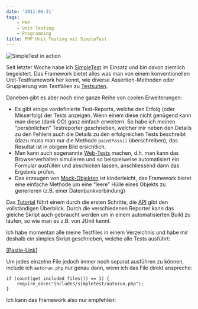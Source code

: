 ```yaml
---
date: '2011-06-21'
tags:
    - PHP
    - Unit Testing
    - Programming
title: PHP Unit Testing mit SimpleTest
---
```



![SimpleTest in action](http://media.tumblr.com/tumblr_ln5d7sf2901qa2z4q.png)

Seit letzter Woche habe ich [SimpleTest](http://www.simpletest.org/) im Einsatz und bin davon ziemlich begeistert. Das Framework bietet alles was man von einem konventionellen Unit-Testframework her kennt, wie diverse Assertion-Methoden oder Gruppierung von Testfällen zu [Testsuiten](http://www.simpletest.org/en/start-testing.html#group).

Daneben gibt es aber noch eine ganze Reihe von coolen Erweiterungen:

-   Es gibt einige vordefinierte Test-Reports, welche den Erfolg (oder Misserfolg) der Tests anzeigen. Wenn einem diese nicht genügend kann man diese (dank OO) ganz einfach erweitern. So habe ich meinen “persönlichen” Testreporter geschrieben, welcher mir neben den Details zu den Fehlern auch die Details zu den erfolgreichen Tests beschreibt (dazu muss man nur die Methode `paintPass()` überschreiben), das Resultat ist in obigem Bild ersichtlich.
-   Man kann auch sogenannte [Web-Tests](http://www.simpletest.org/en/web_tester_documentation.html) machen, d.h. man kann das Browserverhalten simulieren und so beispielweise automatisiert ein Formular ausfüllen und abschicken
    lassen, anschliessend dann das Ergebnis prüfen.
-   Das erzeugen von [Mock-Objekten](http://www.simpletest.org/en/mock_objects_documentation.html) ist kinderleicht, das Framework bietet eine einfache Methode um eine “leere” Hülle eines Objekts zu generieren (z.B. einer Datenbankverbindung) 

Das [Tutorial](http://www.simpletest.org/en/first_test_tutorial.html)
führt einem durch die ersten Schritte, die
[API](http://simpletest.org/api/) gibt den vollständigen Überblick.
Durch die verschiedenen Reporter kann das gleiche Skript auch gebraucht
werden um in einem automatisierten Build zu laufen, so wie man es z.B.
von JUnit kennt.

Ich habe momentan alle meine Testfiles in einem Verzeichnis und habe mir
deshalb ein simples Skript geschrieben, welche alle Tests ausführt:

[[Pastie-Link]](http://pastie.org/2101994)

Um jedes einzelne File jedoch immer noch separat ausführen zu können,
include ich `autorun.php` nur genau dann, wenn ich das File direkt
anspreche:

    if (count(get_included_files()) == 1) {
        require_once("includes/simpletest/autorun.php");
    }

Ich kann das Framework also nur empfehlen!

